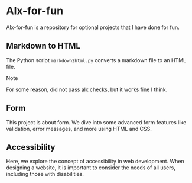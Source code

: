 # Alx-for-fun

Alx-for-fun is a repository for optional projects that I have done for fun.

## Markdown to HTML

The Python script `markdown2html.py` converts a markdown file to an HTML file.

>[!Note]
> For some reason, did not pass alx checks, but it works fine I think.

## Form

This project is about form. We dive into some advanced form features like validation,
error messages, and more using HTML and CSS.

## Accessibility

Here, we explore the concept of accessibility in web development.
When designing a website, it is important to consider the needs of all users,
including those with disabilities.
